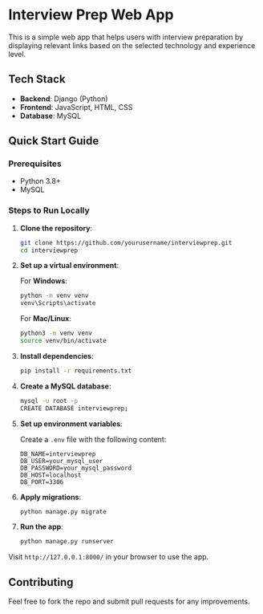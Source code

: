 # Interview Prep Web App

This is a simple web app that helps users with interview preparation by displaying relevant links based on the selected technology and experience level.

## Tech Stack 
- **Backend**: Django (Python)
- **Frontend**: JavaScript, HTML, CSS
- **Database**: MySQL

## Quick Start Guide

### Prerequisites
- Python 3.8+
- MySQL

### Steps to Run Locally

1. **Clone the repository**:

    ```bash
    git clone https://github.com/yourusername/interviewprep.git
    cd interviewprep
    ```

2. **Set up a virtual environment**:

    For **Windows**:
    ```bash
    python -m venv venv
    venv\Scripts\activate
    ```

    For **Mac/Linux**:
    ```bash
    python3 -m venv venv
    source venv/bin/activate
    ```

3. **Install dependencies**:

    ```bash
    pip install -r requirements.txt
    ```

4. **Create a MySQL database**:

    ```bash
    mysql -u root -p
    CREATE DATABASE interviewprep;
    ```

5. **Set up environment variables**:

    Create a `.env` file with the following content:

    ```env
    DB_NAME=interviewprep
    DB_USER=your_mysql_user
    DB_PASSWORD=your_mysql_password
    DB_HOST=localhost
    DB_PORT=3306
    ```

6. **Apply migrations**:

    ```bash
    python manage.py migrate
    ```

7. **Run the app**:

    ```bash
    python manage.py runserver
    ```

Visit `http://127.0.0.1:8000/` in your browser to use the app.

## Contributing

Feel free to fork the repo and submit pull requests for any improvements.
